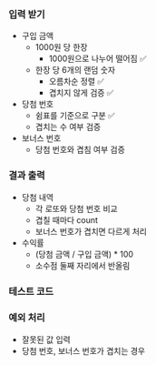 ### 입력 받기
- 구입 금액
    - 1000원 당 한장
        - 1000원으로 나누어 떨어짐 ✅
    - 한장 당 6개의 랜덤 숫자
        - 오름차순 정렬 ✅
        - 겹치지 않게 검증 ✅
- 당첨 번호
    - 쉼표를 기준으로 구분 ✅
    - 겹치는 수 여부 검증
- 보너스 번호
    - 당첨 번호와 겹침 여부 검증
### 결과 출력
- 당첨 내역
    - 각 로또와 당첨 번호 비교
    - 겹칠 때마다 count
    - 보너스 번호가 겹치면 다르게 처리
- 수익률
    - (당첨 금액 / 구입 금액) * 100
    - 소수점 둘째 자리에서 반올림
### 테스트 코드
### 예외 처리
- 잘못된 값 입력
- 당첨 번호, 보너스 번호가 겹치는 경우